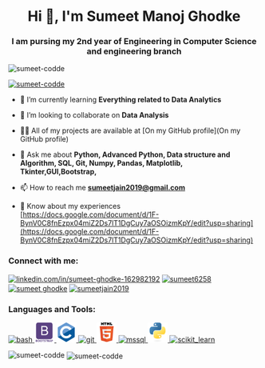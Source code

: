 <h1 align="center">Hi 👋, I'm Sumeet Manoj Ghodke</h1>
<h3 align="center">I am pursing my 2nd year of Engineering in Computer Science and engineering branch</h3>

<p align="left"> <img src="https://komarev.com/ghpvc/?username=sumeet-codde&label=Profile%20views&color=0e75b6&style=flat" alt="sumeet-codde" /> </p>

<p align="left"> <a href="https://github.com/ryo-ma/github-profile-trophy"><img src="https://github-profile-trophy.vercel.app/?username=sumeet-codde" alt="sumeet-codde" /></a> </p>

- 🌱 I’m currently learning **Everything related to Data Analytics**

- 👯 I’m looking to collaborate on **Data Analysis**

- 👨‍💻 All of my projects are available at [On my GitHub profile](On my GitHub profile)

- 💬 Ask me about **Python, Advanced Python, Data structure and Algorithm, SQL, Git, Numpy, Pandas, Matplotlib, Tkinter,GUI,Bootstrap,**

- 📫 How to reach me **sumeetjain2019@gmail.com**

- 📄 Know about my experiences [https://docs.google.com/document/d/1F-BynV0C8fnEzpx04miZ2Ds7lT1DgCuy7aOSOizmKpY/edit?usp=sharing](https://docs.google.com/document/d/1F-BynV0C8fnEzpx04miZ2Ds7lT1DgCuy7aOSOizmKpY/edit?usp=sharing)

<h3 align="left">Connect with me:</h3>
<p align="left">
<a href="https://linkedin.com/in/linkedin.com/in/sumeet-ghodke-162982192" target="blank"><img align="center"  alt="linkedin.com/in/sumeet-ghodke-162982192" height="30" width="40" /></a>
<a href="https://instagram.com/sumeet6258" target="blank"><img align="center" src="https://raw.githubusercontent.com/rahuldkjain/github-profile-readme-generator/neutral-icons/src/images/icons/Social/instagram.svg" alt="sumeet6258" height="30" width="40" /></a>
<a href="https://www.youtube.com/c/sumeet ghodke" target="blank"><img align="center" src="https://raw.githubusercontent.com/rahuldkjain/github-profile-readme-generator/neutral-icons/src/images/icons/Social/youtube.svg" alt="sumeet ghodke" height="30" width="40" /></a>
<a href="https://www.hackerrank.com/sumeetjain2019" target="blank"><img align="center" src="https://raw.githubusercontent.com/rahuldkjain/github-profile-readme-generator/neutral-icons/src/images/icons/Social/hackerrank.svg" alt="sumeetjain2019" height="30" width="40" /></a>
</p>

<h3 align="left">Languages and Tools:</h3>
<p align="left"> <a href="https://www.gnu.org/software/bash/" target="_blank"> <img src="https://www.vectorlogo.zone/logos/gnu_bash/gnu_bash-icon.svg" alt="bash" width="40" height="40"/> </a> <a href="https://getbootstrap.com" target="_blank"> <img src="https://raw.githubusercontent.com/devicons/devicon/master/icons/bootstrap/bootstrap-plain-wordmark.svg" alt="bootstrap" width="40" height="40"/> </a> <a href="https://www.cprogramming.com/" target="_blank"> <img src="https://raw.githubusercontent.com/devicons/devicon/master/icons/c/c-original.svg" alt="c" width="40" height="40"/> </a> <a href="https://git-scm.com/" target="_blank"> <img src="https://www.vectorlogo.zone/logos/git-scm/git-scm-icon.svg" alt="git" width="40" height="40"/> </a> <a href="https://www.w3.org/html/" target="_blank"> <img src="https://raw.githubusercontent.com/devicons/devicon/master/icons/html5/html5-original-wordmark.svg" alt="html5" width="40" height="40"/> </a> <a href="https://www.microsoft.com/en-us/sql-server" target="_blank"> <img src="https://cdn.worldvectorlogo.com/logos/microsoft-sql-server.svg" alt="mssql" width="40" height="40"/> </a> <a href="https://www.python.org" target="_blank"> <img src="https://raw.githubusercontent.com/devicons/devicon/master/icons/python/python-original.svg" alt="python" width="40" height="40"/> </a> <a href="https://scikit-learn.org/" target="_blank"> <img src="https://upload.wikimedia.org/wikipedia/commons/0/05/Scikit_learn_logo_small.svg" alt="scikit_learn" width="40" height="40"/> </a> </p>

<p><img align="left" src="https://github-readme-stats.vercel.app/api/top-langs?username=sumeet-codde&show_icons=true&locale=en&layout=compact" alt="sumeet-codde" /></p>

<p>&nbsp;<img align="center" src="https://github-readme-stats.vercel.app/api?username=sumeet-codde&show_icons=true&locale=en" alt="sumeet-codde" /></p>
